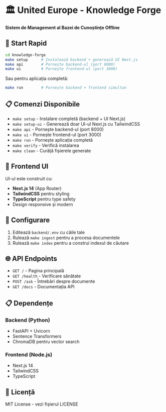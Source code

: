 # 🏛️ United Europe - Knowledge Forge

**Sistem de Management al Bazei de Cunoștințe Offline**

## 🚀 Start Rapid

```bash
cd knowledge-forge
make setup      # Instalează backend + generează UI Next.js
make api        # Pornește backend-ul (port 8000)
make ui         # Pornește frontend-ul (port 3000)
```

Sau pentru aplicația completă:
```bash
make run        # Pornește backend + frontend simultan
```

## 📋 Comenzi Disponibile

- `make setup` - Instalare completă (backend + UI Next.js)
- `make setup-ui` - Generează doar UI-ul Next.js cu TailwindCSS
- `make api` - Pornește backend-ul (port 8000)
- `make ui` - Pornește frontend-ul (port 3000)
- `make run` - Pornește aplicația completă
- `make verify` - Verifică instalarea
- `make clean` - Curăță fișierele generate

## 🎨 Frontend UI

UI-ul este construit cu:
- **Next.js 14** (App Router)
- **TailwindCSS** pentru styling
- **TypeScript** pentru type safety
- Design responsive și modern

## 🔧 Configurare

1. Editează `backend/.env` cu căile tale
2. Rulează `make ingest` pentru a procesa documentele
3. Rulează `make index` pentru a construi indexul de căutare

## 🌐 API Endpoints

- `GET /` - Pagina principală
- `GET /health` - Verificare sănătate
- `POST /ask` - Întrebări despre documente
- `GET /docs` - Documentația API

## 📋 Dependențe

### Backend (Python)
- FastAPI + Uvicorn
- Sentence Transformers
- ChromaDB pentru vector search

### Frontend (Node.js)
- Next.js 14
- TailwindCSS
- TypeScript

## 📄 Licență

MIT License - vezi fișierul LICENSE
